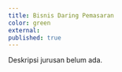 ```yaml
---
title: Bisnis Daring Pemasaran
color: green
external:
published: true
---
```

Deskripsi jurusan belum ada.
